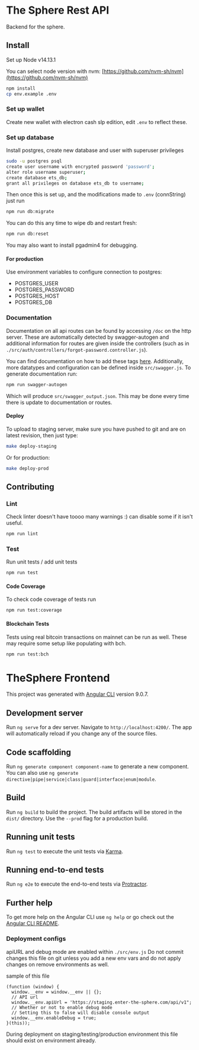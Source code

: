 # The Sphere Rest API

Backend for the sphere.

## Install

Set up Node v14.13.1

You can select node version with nvm: [https://github.com/nvm-sh/nvm](https://github.com/nvm-sh/nvm)

```bash
npm install
cp env.example .env
```

### Set up wallet

Create new wallet with electron cash slp edition, edit `.env` to reflect these.

### Set up database

Install postgres, create new database and user with superuser privileges

```bash
sudo -u postgres psql
create user username with encrypted password 'password';
alter role username superuser;
create database ets_db;
grant all privileges on database ets_db to username;
```

Then once this is set up, and the modifications made to `.env` (connString) just run

```bash
npm run db:migrate
```

You can do this any time to wipe db and restart fresh:

```bash
npm run db:reset
```

You may also want to install pgadmin4 for debugging.

#### For production

Use environment variables to configure connection to postgres: 

  -  POSTGRES_USER
  -  POSTGRES_PASSWORD
  -  POSTGRES_HOST
  -  POSTGRES_DB

### Documentation

Documentation on all api routes can be found by accessing `/doc` on the http server. These are automatically detected by swagger-autogen and additional information for routes are given inside the controllers (such as in `./src/auth/controllers/forgot-password.controller.js`).

You can find documentation on how to add these tags [here](https://www.npmjs.com/package/swagger-autogen). Additionally, more datatypes and configuration can be defined inside `src/swagger.js`. To generate documentation run:

```bash
npm run swagger-autogen
```

Which will produce `src/swagger_output.json`. This may be done every time there is update to documentation or routes.

#### Deploy

To upload to staging server, make sure you have pushed to git and are on latest revision, then just type:

```bash
make deploy-staging
```

Or for production:

```bash
make deploy-prod
```

## Contributing

### Lint

Check linter doesn't have toooo many warnings :) can disable some if it isn't useful.

```bash
npm run lint
```

### Test

Run unit tests / add unit tests

```bash
npm run test
```

#### Code Coverage

To check code coverage of tests run

```bash
npm run test:coverage
```

#### Blockchain Tests

Tests using real bitcoin transactions on mainnet can be run as well. These may require some setup like populating with bch.

```bash
npm run test:bch
```



# TheSphere Frontend

This project was generated with [Angular CLI](https://github.com/angular/angular-cli) version 9.0.7.

## Development server

Run `ng serve` for a dev server. Navigate to `http://localhost:4200/`. The app will automatically reload if you change any of the source files.

## Code scaffolding

Run `ng generate component component-name` to generate a new component. You can also use `ng generate directive|pipe|service|class|guard|interface|enum|module`.

## Build

Run `ng build` to build the project. The build artifacts will be stored in the `dist/` directory. Use the `--prod` flag for a production build.

## Running unit tests

Run `ng test` to execute the unit tests via [Karma](https://karma-runner.github.io).

## Running end-to-end tests

Run `ng e2e` to execute the end-to-end tests via [Protractor](http://www.protractortest.org/).

## Further help

To get more help on the Angular CLI use `ng help` or go check out the [Angular CLI README](https://github.com/angular/angular-cli/blob/master/README.md).


### Deployment configs

apiURL and debug mode are enabled within `./src/env.js`
Do not commit changes this file on git unless you add a new env vars and do not apply changes on remove environments as well.

sample of this file

```
(function (window) {
  window.__env = window.__env || {};
  // API url
  window.__env.apiUrl = 'https://staging.enter-the-sphere.com/api/v1";
  // Whether or not to enable debug mode
  // Setting this to false will disable console output
  window.__env.enableDebug = true;
}(this));
```

During deployment on staging/testing/production environment this file should exist on environment already.
